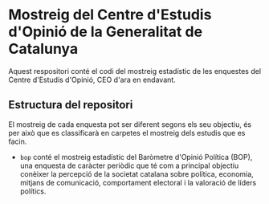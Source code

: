 # Mostreig del Centre d'Estudis d'Opinió de la Generalitat de Catalunya
Aquest respositori conté el codi del mostreig estadístic de les enquestes del Centre d'Estudis d'Opinió, CEO d'ara en endavant.

## Estructura del repositori

El mostreig de cada enquesta pot ser diferent segons els seu objectiu, és per això que es classificarà en carpetes el mostreig dels estudis que es facin.

- `bop` conté el mostreig estadístic del Baròmetre d'Opinió Política (BOP), una enquesta de caràcter periòdic que té com a principal objectiu conèixer la percepció de la societat catalana sobre política, economia, mitjans de comunicació, comportament electoral i la valoració de líders polítics.

